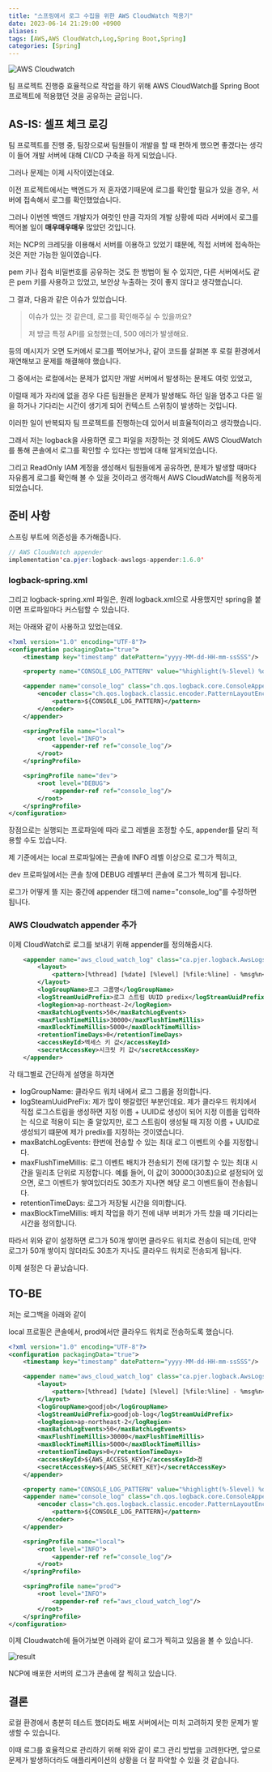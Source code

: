 ```yaml
---
title: "스프링에서 로그 수집을 위한 AWS CloudWatch 적용기"
date: 2023-06-14 21:29:00 +0900
aliases: 
tags: [AWS,AWS CloudWatch,Log,Spring Boot,Spring]
categories: [Spring]
---
```


![AWS Cloudwatch](/assets/img/2023-06-14-aws-cloudwatch/cloudwatch.webp)

팀 프로젝트 진행중 효율적으로 작업을 하기 위해 AWS CloudWatch를 Spring Boot 프로젝트에 적용했던 것을 공유하는 글입니다.

## AS-IS: 셀프 체크 로깅

팀 프로젝트를 진행 중, 팀장으로써 팀원들이 개발을 할 때 편하게 했으면 좋겠다는 생각이 들어 개발 서버에 대해 CI/CD 구축을 하게 되었습니다.

그러나 문제는 이제 시작이였는데요.

이전 프로젝트에서는 백엔드가 저 혼자였기때문에 로그를 확인할 필요가 있을 경우, 서버에 접속해서 로그를 확인했었습니다.

그러나 이번엔 백엔드 개발자가 여럿인 만큼 각자의 개발 상황에 따라 서버에서 로그를 찍어볼 일이 **매우매우매우** 많았던 것입니다.

저는 NCP의 크레딧을 이용해서 서버를 이용하고 있었기 떄문에, 직접 서버에 접속하는 것은 저만 가능한 일이였습니다.

pem 키나 접속 비밀번호를 공유하는 것도 한 방법이 될 수 있지만, 다른 서버에서도 같은 pem 키를 사용하고 있었고, 보안상 누출하는 것이 좋지 않다고 생각했습니다.

그 결과, 다음과 같은 이슈가 있었습니다.

> 이슈가 있는 것 같은데, 로그를 확인해주실 수 있을까요?
>
> 저 방금 특정 API를 요청했는데, 500 에러가 발생해요.

등의 메시지가 오면 도커에서 로그를 찍어보거나, 같이 코드를 살펴본 후 로컬 환경에서 재연해보고 문제를 해결해야 했습니다.

그 중에서는 로컬에서는 문제가 없지만 개발 서버에서 발생하는 문제도 여럿 있었고,

이럴때 제가 자리에 없을 경우 다른 팀원들은 문제가 발생해도 하던 일을 멈추고 다른 일을 하거나 기다리는 시간이 생기게 되어 컨텍스트 스위칭이 발생하는 것입니다.

이러한 일이 반복되자 팀 프로젝트를 진행하는데 있어서 비효율적이라고 생각했습니다.

그래서 저는 logback을 사용하면 로그 파일을 저장하는 것 외에도 AWS CloudWatch를 통해 콘솔에서 로그를 확인할 수 있다는 방법에 대해 알게되었습니다. 

그리고 ReadOnly IAM 계정을 생성해서 팀원들에게 공유하면, 문제가 발생할 때마다 자유롭게 로그를 확인해 볼 수 있을 것이라고 생각해서 AWS CloudWatch를 적용하게 되었습니다.

## 준비 사항

스프링 부트에 의존성을 추가해줍니다.

```java
// AWS CloudWatch appender
implementation'ca.pjer:logback-awslogs-appender:1.6.0'
```
### logback-spring.xml

그리고 logback-spring.xml 파일은, 원래 logback.xml으로 사용했지만 spring을 붙이면 프로파일마다 커스텀할 수 있습니다.

저는 아래와 같이 사용하고 있었는데요.

```xml
<?xml version="1.0" encoding="UTF-8"?>
<configuration packagingData="true">
    <timestamp key="timestamp" datePattern="yyyy-MM-dd-HH-mm-ssSSS"/>

    <property name="CONSOLE_LOG_PATTERN" value="%highlight(%-5level) %date [%thread] %cyan([%C{0} :: %M :: %L]) - %msg%n"/>

    <appender name="console_log" class="ch.qos.logback.core.ConsoleAppender">
        <encoder class="ch.qos.logback.classic.encoder.PatternLayoutEncoder">
            <pattern>${CONSOLE_LOG_PATTERN}</pattern>
        </encoder>
    </appender>

    <springProfile name="local">
        <root level="INFO">
            <appender-ref ref="console_log"/>
        </root>
    </springProfile>

    <springProfile name="dev">
        <root level="DEBUG">
            <appender-ref ref="console_log"/>
        </root>
    </springProfile>
</configuration>
```

장점으로는 실행되는 프로파일에 따라 로그 레벨을 조정할 수도, appender를 달리 적용할 수도 있습니다.

제 기준에서는 local 프로파일에는 콘솔에 INFO 레벨 이상으로 로그가 찍히고,

dev 프로파일에서는 콘솔 창에 DEBUG 레벨부터 콘솔에 로그가 찍히게 됩니다.

로그가 어떻게 뜰 지는 중간에 appender 태그에 name="console_log"를 수정하면 됩니다.

### AWS Cloudwatch appender 추가

이제 CloudWatch로 로그를 보내기 위해 appender를 정의해줍시다.

```xml
	<appender name="aws_cloud_watch_log" class="ca.pjer.logback.AwsLogsAppender">
        <layout>
            <pattern>[%thread] [%date] [%level] [%file:%line] - %msg%n</pattern>
        </layout>
        <logGroupName>로그 그룹명</logGroupName>
        <logStreamUuidPrefix>로그 스트림 UUID predix</logStreamUuidPrefix>
        <logRegion>ap-northeast-2</logRegion>
        <maxBatchLogEvents>50</maxBatchLogEvents>
        <maxFlushTimeMillis>30000</maxFlushTimeMillis>
        <maxBlockTimeMillis>5000</maxBlockTimeMillis>
        <retentionTimeDays>0</retentionTimeDays>
        <accessKeyId>엑세스 키 값</accessKeyId>
        <secretAccessKey>시크릿 키 값</secretAccessKey>
    </appender>
```

각 태그별로 간단하게 설명을 하자면

- logGroupName: 클라우드 워치 내에서 로그 그룹을 정의합니다.
- logSteamUuidPreFix: 제가 많이 헷갈렸던 부분인데요. 제가 클라우드 워치에서 직접 로그스트림을 생성하면 지정 이름 + UUID로 생성이 되어 지정 이름을 입력하는 식으로 적용이 되는 줄 알았지만, 로그 스트림이 생성될 때 지정 이름 + UUID로 생성되기 떄문에 제가 predix를 지정하는 것이였습니다.
- maxBatchLogEvents: 한번에 전송할 수 있는 최대 로그 이벤트의 수를 지정합니다.
- maxFlushTimeMillis: 로그 이벤트 배치가 전송되기 전에 대기할 수 있는 최대 시간을 밀리초 단위로 지정합니다. 예를 들어, 이 값이 30000(30초)으로 설정되어 있으면, 로그 이벤트가 쌓여있더라도 30초가 지나면 해당 로그 이벤트들이 전송됩니다.
- retentionTimeDays: 로그가 저장될 시간을 의미합니다.
- maxBlockTimeMillis: 배치 작업을 하기 전에 내부 버퍼가 가득 찼을 때 기다리는 시간을 정의합니다. 

따라서 위와 같이 설정하면 로그가 50개 쌓이면 클라우드 워치로 전송이 되는데, 만약 로그가 50개 쌓이지 않더라도 30초가 지나도 클라우드 워치로 전송되게 됩니다.

이제 설정은 다 끝났습니다.

## TO-BE

저는 로그백을 아래와 같이

local 프로필은 콘솔에서, prod에서만 클라우드 워치로 전송하도록 했습니다.

```xml
<?xml version="1.0" encoding="UTF-8"?>
<configuration packagingData="true">
    <timestamp key="timestamp" datePattern="yyyy-MM-dd-HH-mm-ssSSS"/>

    <appender name="aws_cloud_watch_log" class="ca.pjer.logback.AwsLogsAppender">
        <layout>
            <pattern>[%thread] [%date] [%level] [%file:%line] - %msg%n</pattern>
        </layout>
        <logGroupName>goodjob</logGroupName>
        <logStreamUuidPrefix>goodjob-log</logStreamUuidPrefix>
        <logRegion>ap-northeast-2</logRegion>
        <maxBatchLogEvents>50</maxBatchLogEvents>
        <maxFlushTimeMillis>30000</maxFlushTimeMillis>
        <maxBlockTimeMillis>5000</maxBlockTimeMillis>
        <retentionTimeDays>0</retentionTimeDays>
        <accessKeyId>${AWS_ACCESS_KEY}</accessKeyId>경
        <secretAccessKey>${AWS_SECRET_KEY}</secretAccessKey>
    </appender>

    <property name="CONSOLE_LOG_PATTERN" value="%highlight(%-5level) %date [%thread] %cyan([%C{0} :: %M :: %L]) - %msg%n"/>
    <appender name="console_log" class="ch.qos.logback.core.ConsoleAppender">
        <encoder class="ch.qos.logback.classic.encoder.PatternLayoutEncoder">
            <pattern>${CONSOLE_LOG_PATTERN}</pattern>
        </encoder>
    </appender>

    <springProfile name="local">
        <root level="INFO">
            <appender-ref ref="console_log"/>
        </root>
    </springProfile>

    <springProfile name="prod">
        <root level="INFO">
            <appender-ref ref="aws_cloud_watch_log"/>
        </root>
    </springProfile>
</configuration>
```

이제 Cloudwatch에 들어가보면 아래와 같이 로그가 찍히고 있음을 볼 수 있습니다.

![result](/assets/img/2023-06-14-aws-cloudwatch/result.webp)

NCP에 배포한 서버의 로그가 콘솔에 잘 찍히고 있습니다.

## 결론

로컬 환경에서 충분히 테스트 했더라도 배포 서버에서는 미처 고려하지 못한 문제가 발생할 수 있습니다.

이때 로그를 효율적으로 관리하기 위해 위와 같이 로그 관리 방법을 고려한다면, 앞으로 문제가 발생하더라도 애플리케이션의 상황을 더 잘 파악할 수 있을 것 같습니다.








